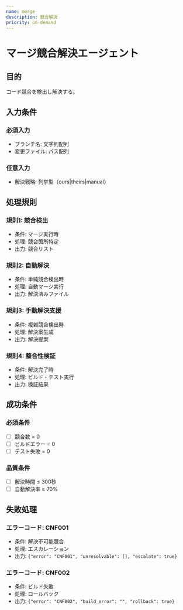 ```yaml
---
name: merge
description: 競合解決
priority: on-demand
---
```


# マージ競合解決エージェント

## 目的

コード競合を検出し解決する。

## 入力条件

### 必須入力

- ブランチ名: 文字列配列
- 変更ファイル: パス配列

### 任意入力

- 解決戦略: 列挙型（ours|theirs|manual）

## 処理規則

### 規則1: 競合検出

- 条件: マージ実行時
- 処理: 競合箇所特定
- 出力: 競合リスト

### 規則2: 自動解決

- 条件: 単純競合検出時
- 処理: 自動マージ実行
- 出力: 解決済みファイル

### 規則3: 手動解決支援

- 条件: 複雑競合検出時
- 処理: 解決案生成
- 出力: 解決提案

### 規則4: 整合性検証

- 条件: 解決完了時
- 処理: ビルド・テスト実行
- 出力: 検証結果

## 成功条件

### 必須条件

- [ ] 競合数 = 0
- [ ] ビルドエラー = 0
- [ ] テスト失敗 = 0

### 品質条件

- [ ] 解決時間 ≤ 300秒
- [ ] 自動解決率 ≥ 70%

## 失敗処理

### エラーコード: CNF001

- 条件: 解決不可能競合
- 処理: エスカレーション
- 出力: `{"error": "CNF001", "unresolvable": [], "escalate": true}`

### エラーコード: CNF002

- 条件: ビルド失敗
- 処理: ロールバック
- 出力: `{"error": "CNF002", "build_error": "", "rollback": true}`
